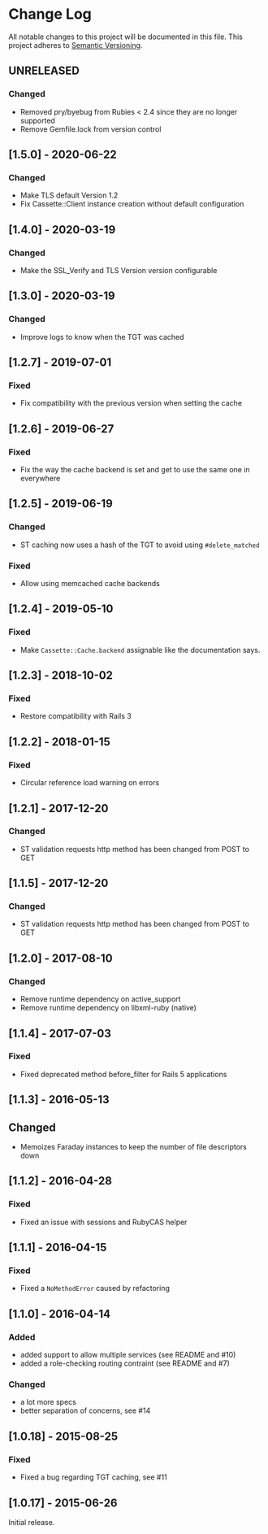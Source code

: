 # Change Log
All notable changes to this project will be documented in this file.
This project adheres to [Semantic Versioning](http://semver.org/).

## UNRELEASED
### Changed
- Removed pry/byebug from Rubies < 2.4 since they are no longer supported
- Remove Gemfile.lock from version control

## [1.5.0] - 2020-06-22
### Changed
- Make TLS default Version 1.2
- Fix Cassette::Client instance creation without default configuration

## [1.4.0] - 2020-03-19
### Changed
- Make the SSL_Verify and TLS Version version configurable

## [1.3.0] - 2020-03-19
### Changed
- Improve logs to know when the TGT was cached

## [1.2.7] - 2019-07-01
### Fixed
- Fix compatibility with the previous version when setting the cache

## [1.2.6] - 2019-06-27
### Fixed
- Fix the way the cache backend is set and get to use the same one in everywhere

## [1.2.5] - 2019-06-19
### Changed
- ST caching now uses a hash of the TGT to avoid using `#delete_matched`

### Fixed
- Allow using memcached cache backends

## [1.2.4] - 2019-05-10
### Fixed
- Make `Cassette::Cache.backend` assignable like the documentation says.

## [1.2.3] - 2018-10-02
### Fixed
- Restore compatibility with Rails 3

## [1.2.2] - 2018-01-15
### Fixed
- Circular reference load warning on errors

## [1.2.1] - 2017-12-20
### Changed
- ST validation requests http method has been changed from POST to GET

## [1.1.5] - 2017-12-20
### Changed
- ST validation requests http method has been changed from POST to GET

## [1.2.0] - 2017-08-10
### Changed
- Remove runtime dependency on active_support
- Remove runtime dependency on libxml-ruby (native)

## [1.1.4] - 2017-07-03
### Fixed
- Fixed deprecated method before_filter for Rails 5 applications

## [1.1.3] - 2016-05-13
## Changed
- Memoizes Faraday instances to keep the number of file descriptors down

## [1.1.2] - 2016-04-28
### Fixed
- Fixed an issue with sessions and RubyCAS helper

## [1.1.1] - 2016-04-15
### Fixed
- Fixed a `NoMethodError` caused by refactoring

## [1.1.0] - 2016-04-14
### Added
- added support to allow multiple services (see README and #10)
- added a role-checking routing contraint (see README and #7)

### Changed
- a lot more specs
- better separation of concerns, see #14

## [1.0.18] - 2015-08-25
### Fixed
- Fixed a bug regarding TGT caching, see #11

## [1.0.17] - 2015-06-26

Initial release.
